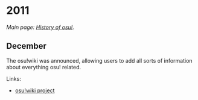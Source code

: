 # 2011

*Main page: [History of osu!](/wiki/HOO).*

## December

The osu!wiki was announced, allowing users to add all sorts of information about everything osu! related.

Links:

- [osu!wiki project](https://osu.ppy.sh/community/forums/topics/68479)
